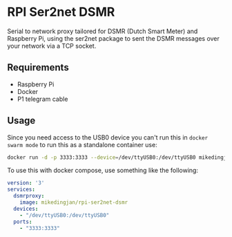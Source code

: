 RPI Ser2net DSMR
================

Serial to network proxy tailored for DSMR (Dutch Smart Meter) and Raspberry Pi,
using the ser2net package to sent the DSMR messages over your network via a TCP
socket.


Requirements
------------

 - Raspberry Pi
 - Docker
 - P1 telegram cable


Usage
-----

Since you need access to the USB0 device you can't run this in ``docker swarm
mode`` to run this as a standalone container use:

```bash
docker run -d -p 3333:3333 --device=/dev/ttyUSB0:/dev/ttyUSB0 mikedingjan/rpi-ser2net-dsmr
```

To use this with docker compose, use something like the following:

```yaml
version: '3'
services:
  dsmrproxy:
    image: mikedingjan/rpi-ser2net-dsmr
  devices:
    - "/dev/ttyUSB0:/dev/ttyUSB0"
  ports:
    - "3333:3333"
```
